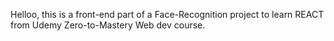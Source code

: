 Helloo, this is a front-end part of a Face-Recognition project to learn REACT from Udemy Zero-to-Mastery Web dev course.